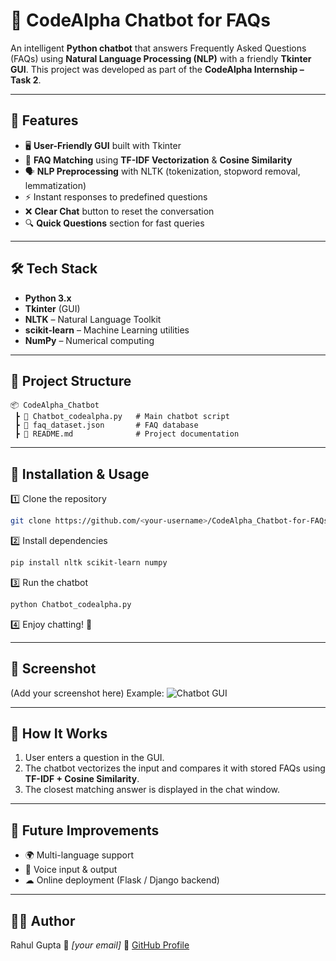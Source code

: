 # 💬 CodeAlpha Chatbot for FAQs

An intelligent **Python chatbot** that answers Frequently Asked Questions (FAQs) using **Natural Language Processing (NLP)** with a friendly **Tkinter GUI**.
This project was developed as part of the **CodeAlpha Internship – Task 2**.

---

## 📌 Features

* 🖥 **User-Friendly GUI** built with Tkinter
* 🤖 **FAQ Matching** using **TF-IDF Vectorization** & **Cosine Similarity**
* 🗣 **NLP Preprocessing** with NLTK (tokenization, stopword removal, lemmatization)
* ⚡ Instant responses to predefined questions
* ❌ **Clear Chat** button to reset the conversation
* 🔍 **Quick Questions** section for fast queries

---

## 🛠️ Tech Stack

* **Python 3.x**
* **Tkinter** (GUI)
* **NLTK** – Natural Language Toolkit
* **scikit-learn** – Machine Learning utilities
* **NumPy** – Numerical computing

---

## 📂 Project Structure

```
📦 CodeAlpha_Chatbot
 ┣ 📜 Chatbot_codealpha.py   # Main chatbot script
 ┣ 📜 faq_dataset.json       # FAQ database
 ┣ 📜 README.md              # Project documentation
```

---

## 🚀 Installation & Usage

1️⃣ Clone the repository

```bash
git clone https://github.com/<your-username>/CodeAlpha_Chatbot-for-FAQs.git
```

2️⃣ Install dependencies

```bash
pip install nltk scikit-learn numpy
```

3️⃣ Run the chatbot

```bash
python Chatbot_codealpha.py
```

4️⃣ Enjoy chatting! 💬

---

## 📸 Screenshot

(Add your screenshot here)
Example:
![Chatbot GUI](screenshot.png)

---

## 🧠 How It Works

1. User enters a question in the GUI.
2. The chatbot vectorizes the input and compares it with stored FAQs using **TF-IDF + Cosine Similarity**.
3. The closest matching answer is displayed in the chat window.

---

## 📌 Future Improvements

* 🌍 Multi-language support
* 🎤 Voice input & output
* ☁ Online deployment (Flask / Django backend)

---

## 👩‍💻 Author

Rahul Gupta
📧 *\[your email]*
🔗 [GitHub Profile](https://github.com/Rahulg-ai)

